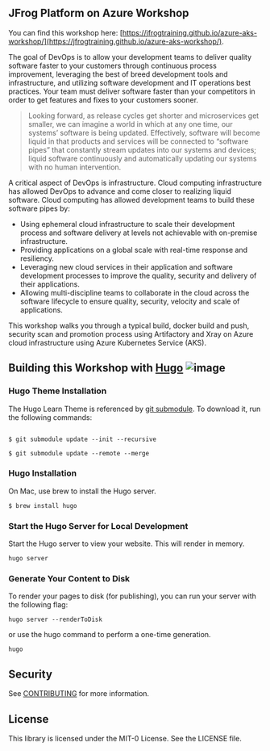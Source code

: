 ## JFrog Platform on Azure Workshop

You can find this workshop here: [https://jfrogtraining.github.io/azure-aks-workshop/](https://jfrogtraining.github.io/azure-aks-workshop/).

The goal of DevOps is to allow your development teams to deliver quality software faster to your customers through continuous process improvement, leveraging the best of breed development tools and infrastructure, and utilizing software development and IT operations best practices. Your team must deliver software faster than your competitors in order to get features and fixes to your customers sooner.

> Looking forward, as release cycles get shorter and microservices get smaller, we can imagine a world in which at any one time, our systems’ software is being updated. Effectively, software will become liquid in that products and services will be connected to “software pipes” that constantly stream updates into our systems and devices; liquid software continuously and automatically updating our systems with no human intervention.

A critical aspect of DevOps is infrastructure. Cloud computing infrastructure has allowed DevOps to advance and come closer to realizing liquid software. Cloud computing has allowed development teams to build these software pipes by:

- Using ephemeral cloud infrastructure to scale their development process and software delivery at levels not achievable with on-premise infrastructure.
- Providing applications on a global scale with real-time response and resiliency.
- Leveraging new cloud services in their application and software development processes to improve the quality, security and delivery of their applications.
- Allowing multi-discipline teams to collaborate in the cloud across the software lifecycle to ensure quality, security, velocity and scale of applications.

This workshop walks you through a typical build, docker build and push, security scan and promotion process using Artifactory and Xray on Azure cloud infrastructure using Azure Kubernetes Service (AKS).
## Building this Workshop with [Hugo](https://gohugo.io/) ![image](https://user-images.githubusercontent.com/25744447/142215760-31e62216-5e46-4705-99a3-0a9e1c5c295c.png)

### Hugo Theme Installation
The Hugo Learn Theme is referenced by [git submodule](.gitmodules). To download it, run the following commands:

```

$ git submodule update --init --recursive

$ git submodule update --remote --merge

```

### Hugo Installation

On Mac, use brew to install the Hugo server.

```
$ brew install hugo
```

### Start the Hugo Server for Local Development
Start the Hugo server to view your website. This will render in memory.

```
hugo server
```

### Generate Your Content to Disk
To render your pages to disk (for publishing), you can run your server with the following flag:

```
hugo server --renderToDisk
```

or use the hugo command to perform a one-time generation.

```
hugo
```

## Security

See [CONTRIBUTING](CONTRIBUTING.md#security-issue-notifications) for more information.

## License

This library is licensed under the MIT-0 License. See the LICENSE file.

